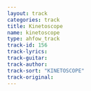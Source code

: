 ```yaml
---
layout: track
categories: track
title: Kinetoscope
name: kinetoscope
type: ahfow_track
track-id: 156
track-lyrics: 
track-guitar: 
track-author: 
track-sort: "KINETOSCOPE"
track-original: 
---
```

